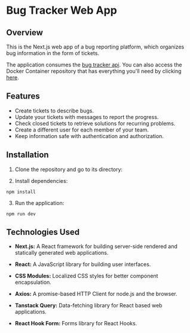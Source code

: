 
# Bug Tracker Web App

## Overview

This is the Next.js web app of a bug reporting platform, which organizes bug information in the form of tickets.

The application consumes the [bug tracker api](https://github.com/renan-aquino/bug-tracker-api). You can also access the Docker Container repository that has everything you'll need by clicking [here](https://github.com/renan-aquino/bug-tracker-docker).

## Features

- Create tickets to describe bugs.  
- Update your tickets with messages to report the progress.
- Check closed tickets to retrieve solutions for recurring problems.
- Create a different user for each member of your team.
- Keep information safe with authentication and authorization.

## Installation

1. Clone the repository and go to its directory:

2. Install dependencies:
```shell
npm install
```
3. Run the application:
```shell
npm run dev
```

## Technologies Used


-   **Next.js:** A React framework for building server-side rendered and statically generated web applications.
    
-   **React:** A JavaScript library for building user interfaces.
    
-   **CSS Modules:** Localized CSS styles for better component encapsulation.

-   **Axios:** A promise-based HTTP Client for node.js and the browser.

-   **Tanstack Query:** Data-fetching library for React based web applications.

-   **React Hook Form:** Forms library for React Hooks.
    
